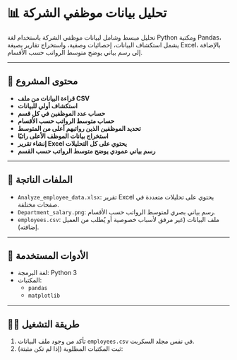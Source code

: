 # 📊 تحليل بيانات موظفي الشركة

تحليل مبسط وشامل لبيانات موظفي الشركة باستخدام لغة Python ومكتبة Pandas، يشمل استكشاف البيانات، إحصائيات وصفية، واستخراج تقارير بصيغة Excel، بالإضافة إلى رسم بياني يوضح متوسط الرواتب حسب الأقسام.

---

## 🧾 محتوى المشروع

- **قراءة البيانات من ملف CSV**
- **استكشاف أولي للبيانات**
- **حساب عدد الموظفين في كل قسم**
- **حساب متوسط الرواتب حسب الأقسام**
- **تحديد الموظفين الذين رواتبهم أعلى من المتوسط**
- **استخراج بيانات الموظف الأعلى راتبًا**
- **إنشاء تقرير Excel يحتوي على كل التحليلات**
- **رسم بياني عمودي يوضح متوسط الرواتب حسب القسم**

---

## 📁 الملفات الناتجة

- `Analyze_employee_data.xlsx`: تقرير Excel يحتوي على تحليلات متعددة في صفحات مختلفة.
- `Department_salary.png`: رسم بياني بصري لمتوسط الرواتب حسب الأقسام.
- `employees.csv`: ملف البيانات (غير مرفق لأسباب خصوصية أو يُطلب من العميل إضافته).

---

## 🧰 الأدوات المستخدمة

- لغة البرمجة: Python 3
- المكتبات:
  - `pandas`
  - `matplotlib`

---

## 🏃‍♂️ طريقة التشغيل

1. تأكد من وجود ملف البيانات `employees.csv` في نفس مجلد السكربت.
2. ثبت المكتبات المطلوبة (إذا لم تكن مثبتة):


